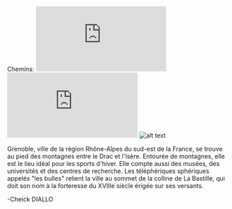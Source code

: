 Chemins:
![Salle 1](https://github.com/indiaye18/TP2_Lab/blob/main/jeu-heros-Labyrinthe-Tour-Monde/Nantes.md) 
![Salle 2](https://github.com/indiaye18/TP2_Lab/blob/main/jeu-heros-Labyrinthe-Tour-Monde/Game_Over.md)
![alt text](https://www.gix-immobilier.fr/public/files/images/AdobeStock_75656482.jpeg)

Grenoble, ville de la région Rhône-Alpes du sud-est de la France, se trouve au pied des montagnes entre le Drac et l'Isère. Entourée de montagnes, elle est le lieu idéal pour les sports d'hiver. Elle compte aussi des musées, des universités et des centres de recherche. Les téléphériques sphériques appelés "les bulles" relient la ville au sommet de la colline de La Bastille, qui doit son nom à la forteresse du XVIIIe siècle érigée sur ses versants.

 -Cheick DIALLO
